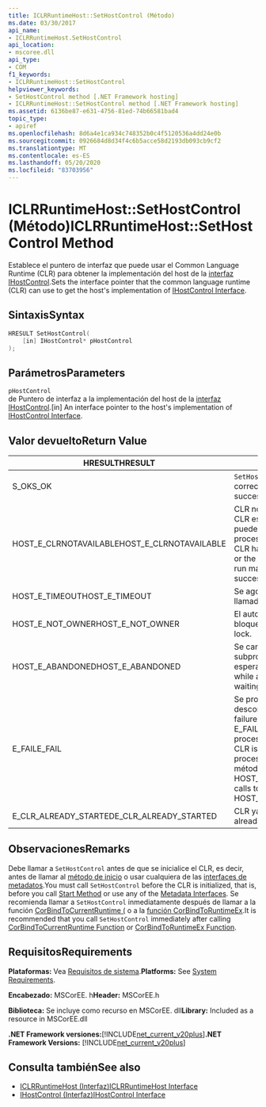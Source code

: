 ```yaml
---
title: ICLRRuntimeHost::SetHostControl (Método)
ms.date: 03/30/2017
api_name:
- ICLRRuntimeHost.SetHostControl
api_location:
- mscoree.dll
api_type:
- COM
f1_keywords:
- ICLRRuntimeHost::SetHostControl
helpviewer_keywords:
- SetHostControl method [.NET Framework hosting]
- ICLRRuntimeHost::SetHostControl method [.NET Framework hosting]
ms.assetid: 6136be87-e631-4756-81ed-74b66581bad4
topic_type:
- apiref
ms.openlocfilehash: 8d6a4e1ca934c748352b0c4f5120536a4dd24e0b
ms.sourcegitcommit: 0926684d8d34f4c6b5acce58d2193db093cb9cf2
ms.translationtype: MT
ms.contentlocale: es-ES
ms.lasthandoff: 05/20/2020
ms.locfileid: "83703956"
---
```

# <a name="iclrruntimehostsethostcontrol-method"></a><span data-ttu-id="a5616-102">ICLRRuntimeHost::SetHostControl (Método)</span><span class="sxs-lookup"><span data-stu-id="a5616-102">ICLRRuntimeHost::SetHostControl Method</span></span>
<span data-ttu-id="a5616-103">Establece el puntero de interfaz que puede usar el Common Language Runtime (CLR) para obtener la implementación del host de la [interfaz IHostControl](ihostcontrol-interface.md).</span><span class="sxs-lookup"><span data-stu-id="a5616-103">Sets the interface pointer that the common language runtime (CLR) can use to get the host's implementation of [IHostControl Interface](ihostcontrol-interface.md).</span></span>  
  
## <a name="syntax"></a><span data-ttu-id="a5616-104">Sintaxis</span><span class="sxs-lookup"><span data-stu-id="a5616-104">Syntax</span></span>  
  
```cpp  
HRESULT SetHostControl(  
    [in] IHostControl* pHostControl  
);  
```  
  
## <a name="parameters"></a><span data-ttu-id="a5616-105">Parámetros</span><span class="sxs-lookup"><span data-stu-id="a5616-105">Parameters</span></span>  
 `pHostControl`  
 <span data-ttu-id="a5616-106">de Puntero de interfaz a la implementación del host de la [interfaz IHostControl](ihostcontrol-interface.md).</span><span class="sxs-lookup"><span data-stu-id="a5616-106">[in] An interface pointer to the host's implementation of [IHostControl Interface](ihostcontrol-interface.md).</span></span>  
  
## <a name="return-value"></a><span data-ttu-id="a5616-107">Valor devuelto</span><span class="sxs-lookup"><span data-stu-id="a5616-107">Return Value</span></span>  
  
|<span data-ttu-id="a5616-108">HRESULT</span><span class="sxs-lookup"><span data-stu-id="a5616-108">HRESULT</span></span>|<span data-ttu-id="a5616-109">Descripción</span><span class="sxs-lookup"><span data-stu-id="a5616-109">Description</span></span>|  
|-------------|-----------------|  
|<span data-ttu-id="a5616-110">S_OK</span><span class="sxs-lookup"><span data-stu-id="a5616-110">S_OK</span></span>|<span data-ttu-id="a5616-111">`SetHostControl`se devolvió correctamente.</span><span class="sxs-lookup"><span data-stu-id="a5616-111">`SetHostControl` returned successfully.</span></span>|  
|<span data-ttu-id="a5616-112">HOST_E_CLRNOTAVAILABLE</span><span class="sxs-lookup"><span data-stu-id="a5616-112">HOST_E_CLRNOTAVAILABLE</span></span>|<span data-ttu-id="a5616-113">CLR no se ha cargado en un proceso o CLR está en un estado en el que no puede ejecutar código administrado ni procesar la llamada correctamente.</span><span class="sxs-lookup"><span data-stu-id="a5616-113">The CLR has not been loaded into a process, or the CLR is in a state in which it cannot run managed code or process the call successfully.</span></span>|  
|<span data-ttu-id="a5616-114">HOST_E_TIMEOUT</span><span class="sxs-lookup"><span data-stu-id="a5616-114">HOST_E_TIMEOUT</span></span>|<span data-ttu-id="a5616-115">Se agotó el tiempo de espera de la llamada.</span><span class="sxs-lookup"><span data-stu-id="a5616-115">The call timed out.</span></span>|  
|<span data-ttu-id="a5616-116">HOST_E_NOT_OWNER</span><span class="sxs-lookup"><span data-stu-id="a5616-116">HOST_E_NOT_OWNER</span></span>|<span data-ttu-id="a5616-117">El autor de la llamada no posee el bloqueo.</span><span class="sxs-lookup"><span data-stu-id="a5616-117">The caller does not own the lock.</span></span>|  
|<span data-ttu-id="a5616-118">HOST_E_ABANDONED</span><span class="sxs-lookup"><span data-stu-id="a5616-118">HOST_E_ABANDONED</span></span>|<span data-ttu-id="a5616-119">Se canceló un evento mientras un subproceso o fibra bloqueados estaba esperando en él.</span><span class="sxs-lookup"><span data-stu-id="a5616-119">An event was canceled while a blocked thread or fiber was waiting on it.</span></span>|  
|<span data-ttu-id="a5616-120">E_FAIL</span><span class="sxs-lookup"><span data-stu-id="a5616-120">E_FAIL</span></span>|<span data-ttu-id="a5616-121">Se produjo un error grave desconocido.</span><span class="sxs-lookup"><span data-stu-id="a5616-121">An unknown catastrophic failure occurred.</span></span> <span data-ttu-id="a5616-122">Si un método devuelve E_FAIL, CLR ya no se puede usar en el proceso.</span><span class="sxs-lookup"><span data-stu-id="a5616-122">If a method returns E_FAIL, the CLR is no longer usable within the process.</span></span> <span data-ttu-id="a5616-123">Las llamadas subsiguientes a métodos de hospedaje devuelven HOST_E_CLRNOTAVAILABLE.</span><span class="sxs-lookup"><span data-stu-id="a5616-123">Subsequent calls to hosting methods return HOST_E_CLRNOTAVAILABLE.</span></span>|  
|<span data-ttu-id="a5616-124">E_CLR_ALREADY_STARTED</span><span class="sxs-lookup"><span data-stu-id="a5616-124">E_CLR_ALREADY_STARTED</span></span>|<span data-ttu-id="a5616-125">CLR ya se ha inicializado.</span><span class="sxs-lookup"><span data-stu-id="a5616-125">The CLR has already been initialized.</span></span>|  
  
## <a name="remarks"></a><span data-ttu-id="a5616-126">Observaciones</span><span class="sxs-lookup"><span data-stu-id="a5616-126">Remarks</span></span>  
 <span data-ttu-id="a5616-127">Debe llamar a `SetHostControl` antes de que se inicialice el CLR, es decir, antes de llamar al [método de inicio](../../../../docs/framework/unmanaged-api/hosting/iclrruntimehost-start-method.md) o usar cualquiera de las [interfaces de metadatos](../../../../docs/framework/unmanaged-api/metadata/metadata-interfaces.md).</span><span class="sxs-lookup"><span data-stu-id="a5616-127">You must call `SetHostControl` before the CLR is initialized, that is, before you call [Start Method](../../../../docs/framework/unmanaged-api/hosting/iclrruntimehost-start-method.md) or use any of the [Metadata Interfaces](../../../../docs/framework/unmanaged-api/metadata/metadata-interfaces.md).</span></span> <span data-ttu-id="a5616-128">Se recomienda llamar a `SetHostControl` inmediatamente después de llamar a la función [CorBindToCurrentRuntime (](../../../../docs/framework/unmanaged-api/hosting/corbindtocurrentruntime-function.md) o a la [función CorBindToRuntimeEx](corbindtoruntimeex-function.md).</span><span class="sxs-lookup"><span data-stu-id="a5616-128">It is recommended that you call `SetHostControl` immediately after calling [CorBindToCurrentRuntime Function](../../../../docs/framework/unmanaged-api/hosting/corbindtocurrentruntime-function.md) or [CorBindToRuntimeEx Function](corbindtoruntimeex-function.md).</span></span>  
  
## <a name="requirements"></a><span data-ttu-id="a5616-129">Requisitos</span><span class="sxs-lookup"><span data-stu-id="a5616-129">Requirements</span></span>  
 <span data-ttu-id="a5616-130">**Plataformas:** Vea [Requisitos de sistema](../../get-started/system-requirements.md).</span><span class="sxs-lookup"><span data-stu-id="a5616-130">**Platforms:** See [System Requirements](../../get-started/system-requirements.md).</span></span>  
  
 <span data-ttu-id="a5616-131">**Encabezado:** MSCorEE. h</span><span class="sxs-lookup"><span data-stu-id="a5616-131">**Header:** MSCorEE.h</span></span>  
  
 <span data-ttu-id="a5616-132">**Biblioteca:** Se incluye como recurso en MSCorEE. dll</span><span class="sxs-lookup"><span data-stu-id="a5616-132">**Library:** Included as a resource in MSCorEE.dll</span></span>  
  
 <span data-ttu-id="a5616-133">**.NET Framework versiones:**[!INCLUDE[net_current_v20plus](../../../../includes/net-current-v20plus-md.md)]</span><span class="sxs-lookup"><span data-stu-id="a5616-133">**.NET Framework Versions:** [!INCLUDE[net_current_v20plus](../../../../includes/net-current-v20plus-md.md)]</span></span>  
  
## <a name="see-also"></a><span data-ttu-id="a5616-134">Consulta también</span><span class="sxs-lookup"><span data-stu-id="a5616-134">See also</span></span>

- [<span data-ttu-id="a5616-135">ICLRRuntimeHost (Interfaz)</span><span class="sxs-lookup"><span data-stu-id="a5616-135">ICLRRuntimeHost Interface</span></span>](iclrruntimehost-interface.md)
- [<span data-ttu-id="a5616-136">IHostControl (Interfaz)</span><span class="sxs-lookup"><span data-stu-id="a5616-136">IHostControl Interface</span></span>](ihostcontrol-interface.md)
